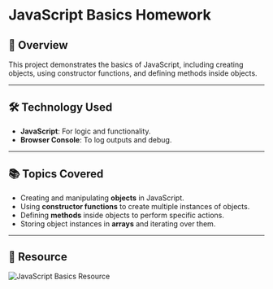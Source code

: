 # JavaScript Basics Homework

## 📖 Overview
This project demonstrates the basics of JavaScript, including creating objects, using constructor functions, and defining methods inside objects.

---

## 🛠️ Technology Used
- **JavaScript**: For logic and functionality.
- **Browser Console**: To log outputs and debug.

---

## 📚 Topics Covered
- Creating and manipulating **objects** in JavaScript.
- Using **constructor functions** to create multiple instances of objects.
- Defining **methods** inside objects to perform specific actions.
- Storing object instances in **arrays** and iterating over them.

---

## 📸 Resource
![JavaScript Basics Resource](https://drive.google.com/uc?export=view&id=1zU7trOJgrK05rvXtL7_nTlCUJ0iuAUrR)

